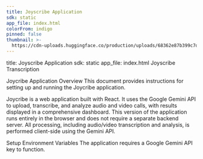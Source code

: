 ```yaml
---
title: Joyscribe Application
sdk: static
app_file: index.html
colorFrom: indigo
pinned: false
thumbnail: >-
  https://cdn-uploads.huggingface.co/production/uploads/68362e87b399c7d3afee65e6/Vp3LtyuV2dNz818ph3pcr.jpeg
---
```

title: Joyscribe Application sdk: static app_file: index.html
Joyscribe
Transcription

Joycribe Application Overview
This document provides instructions for setting up and running the Joycribe application.

Joycribe is a web application built with React. It uses the Google Gemini API to upload, transcribe, and analyze audio and video calls, with results displayed in a comprehensive dashboard. This version of the application runs entirely in the browser and does not require a separate backend server. All processing, including audio/video transcription and analysis, is performed client-side using the Gemini API.

Setup
Environment Variables
The application requires a Google Gemini API key to function.
